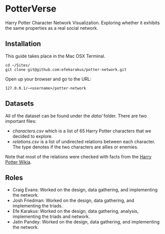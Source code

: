 # PotterVerse

Harry Potter Character Network Visualization.
Exploring whether it exhibits the same properties as a real social network.

## Installation
This guide takes place in the Mac OSX Terminal.
```
cd ~/Sites/
git clone git@github.com:efekarakus/potter-network.git
```

Open up your browser and go to the URL:
```
127.0.0.1/~<username>/potter-network
```

## Datasets

All of the dataset can be found under the <i>data/</i> folder.
There are two important files:
* <i>characters.csv</i> which is a list of 65 Harry Potter characters that we decided to explore.
* <i>relations.csv</i> is a list of undirected relations between each character. The type denotes if the two characters are allies or enemies.

Note that most of the relations were checked with facts from the [Harry Potter Wikia](http://harrypotter.wikia.com/wiki/Main_Page).

## Roles

* Craig Evans: Worked on the design, data gathering, and implementing the network.
* Josh Friedman: Worked on the design, data gathering, and implementing the triads.
* Efe Karakus: Worked on the design, data gathering, analysis, implementing the triads and network.
* Jatin Pandey: Worked on the design, data gathering, and implementing the network.
